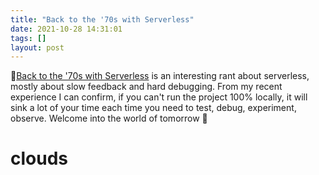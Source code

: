 ```yaml
---
title: "Back to the '70s with Serverless"
date: 2021-10-28 14:31:01
tags: []
layout: post
---
```


📄[Back to the '70s with Serverless](http://evrl.com/devops/cloud/2020/12/18/serverless.html) is an interesting rant about serverless, mostly about slow feedback and hard debugging. From my recent experience I can confirm, if you can't run the project 100% locally, it will sink a lot of your time each time you need to test, debug, experiment, observe. Welcome into the world of tomorrow 👀

# clouds
